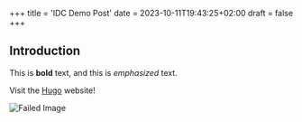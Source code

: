 +++
title = 'IDC Demo Post'
date = 2023-10-11T19:43:25+02:00
draft = false
+++

## Introduction

This is **bold** text, and this is *emphasized* text.

Visit the [Hugo](https://gohugo.io) website!

![Failed Image](/images/my_post_folder/my_image.png)